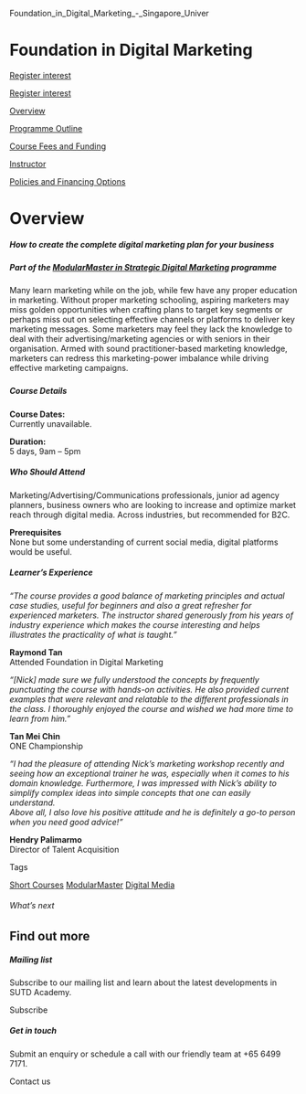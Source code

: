 Foundation_in_Digital_Marketing_-_Singapore_Univer



Foundation in Digital Marketing
===============================

[Register interest](/admissions/academy/short-courses/short-courses-register-your-interest/?coursename=foundation-in-digital-marketing)

[Register interest](/admissions/academy/short-courses/short-courses-register-your-interest/?coursename=foundation-in-digital-marketing)

[Overview](/course/foundation-in-digital-marketing/#tabs)

[Programme Outline](/course/foundation-in-digital-marketing/programme-outline/#tabs)

[Course Fees and Funding](/course/foundation-in-digital-marketing/course-fees-and-funding/#tabs)

[Instructor](/course/foundation-in-digital-marketing/instructor/#tabs)

[Policies and Financing Options](/course/foundation-in-digital-marketing/policies-and-financing-options/#tabs)

Overview
========

##### How to create the complete digital marketing plan for your business

##### **Part of the [ModularMaster in Strategic Digital Marketing](/repo/course/modularmaster-in-strategic-digital-marketing/ "ModularMasters in Strategic Digital Marketing") programme**

Many learn marketing while on the job, while few have any proper education in marketing. Without proper marketing schooling, aspiring marketers may miss golden opportunities when crafting plans to target key segments or perhaps miss out on selecting effective channels or platforms to deliver key marketing messages. Some marketers may feel they lack the knowledge to deal with their advertising/marketing agencies or with seniors in their organisation. Armed with sound practitioner-based marketing knowledge, marketers can redress this marketing-power imbalance while driving effective marketing campaigns.

### 

##### **Course Details**

**Course Dates:**  
Currently unavailable.

**Duration:**  
5 days, 9am – 5pm

##### **Who Should Attend**

Marketing/Advertising/Communications professionals, junior ad agency planners, business owners who are looking to increase and optimize market reach through digital media. Across industries, but recommended for B2C.

**Prerequisites**  
None but some understanding of current social media, digital platforms would be useful.

##### **Learner’s Experience**

*“The course provides a good balance of marketing principles and actual case studies, useful for beginners and also a great refresher for experienced marketers. The instructor shared generously from his years of industry experience which makes the course interesting and helps illustrates the practicality of what is taught.”*

**Raymond Tan**  
Attended Foundation in Digital Marketing

*“[Nick] made sure we fully understood the concepts by frequently punctuating the course with hands-on activities. He also provided current examples that were relevant and relatable to the different professionals in the class. I thoroughly enjoyed the course and wished we had more time to learn from him.”*

**Tan Mei Chin**  
ONE Championship

*“I had the pleasure of attending Nick’s marketing workshop recently and seeing how an exceptional trainer he was, especially when it comes to his domain knowledge. Furthermore, I was impressed with Nick’s ability to simplify complex ideas into simple concepts that one can easily understand.  
Above all, I also love his positive attitude and he is definitely a go-to person when you need good advice!”*

**Hendry Palimarmo**  
Director of Talent Acquisition

Tags

[Short Courses](/admissions/academy/courses-and-modules/?academy-type-course=780)
[ModularMaster](/admissions/academy/courses-and-modules/?academy-type-course=792)
[Digital Media](/admissions/academy/courses-and-modules/?discipline=1711)

###### What’s next

Find out more
-------------

##### Mailing list

Subscribe to our mailing list and learn about the latest developments in SUTD Academy.

Subscribe

##### Get in touch

Submit an enquiry or schedule a call with our friendly team at +65 6499 7171.

Contact us


